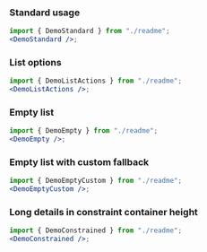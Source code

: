 ### Standard usage

```jsx harmony
import { DemoStandard } from "./readme";
<DemoStandard />;
```

### List options

```jsx harmony
import { DemoListActions } from "./readme";
<DemoListActions />;
```

### Empty list

```jsx harmony
import { DemoEmpty } from "./readme";
<DemoEmpty />;
```

### Empty list with custom fallback

```jsx harmony
import { DemoEmptyCustom } from "./readme";
<DemoEmptyCustom />;
```

### Long details in constraint container height

```jsx harmony
import { DemoConstrained } from "./readme";
<DemoConstrained />;
```
